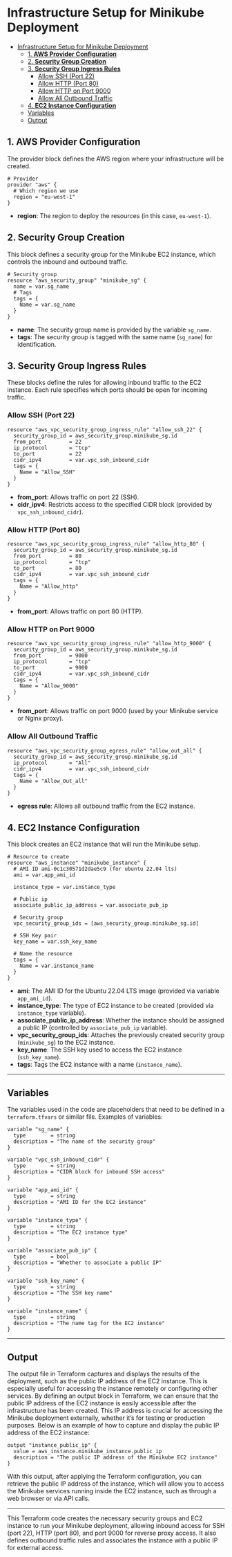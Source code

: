 # Infrastructure Setup for Minikube Deployment

- [Infrastructure Setup for Minikube Deployment](#infrastructure-setup-for-minikube-deployment)
  - [1. **AWS Provider Configuration**](#1-aws-provider-configuration)
  - [2. **Security Group Creation**](#2-security-group-creation)
  - [3. **Security Group Ingress Rules**](#3-security-group-ingress-rules)
    - [Allow SSH (Port 22)](#allow-ssh-port-22)
    - [Allow HTTP (Port 80)](#allow-http-port-80)
    - [Allow HTTP on Port 9000](#allow-http-on-port-9000)
    - [Allow All Outbound Traffic](#allow-all-outbound-traffic)
  - [4. **EC2 Instance Configuration**](#4-ec2-instance-configuration)
  - [Variables](#variables)
  - [Output](#output)

## 1. **AWS Provider Configuration**

The provider block defines the AWS region where your infrastructure will be created.

```hcl
# Provider
provider "aws" {
  # Which region we use
  region = "eu-west-1"
}
```

- **region**: The region to deploy the resources (in this case, `eu-west-1`).

## 2. **Security Group Creation**

This block defines a security group for the Minikube EC2 instance, which controls the inbound and outbound traffic.

```hcl
# Security group
resource "aws_security_group" "minikube_sg" {
  name = var.sg_name
  # Tags
  tags = {
    Name = var.sg_name
  }
}
```

- **name**: The security group name is provided by the variable `sg_name`.
- **tags**: The security group is tagged with the same name (`sg_name`) for identification.

## 3. **Security Group Ingress Rules**

These blocks define the rules for allowing inbound traffic to the EC2 instance. Each rule specifies which ports should be open for incoming traffic.

### Allow SSH (Port 22)

```hcl
resource "aws_vpc_security_group_ingress_rule" "allow_ssh_22" {
  security_group_id = aws_security_group.minikube_sg.id
  from_port         = 22
  ip_protocol       = "tcp"
  to_port           = 22
  cidr_ipv4         = var.vpc_ssh_inbound_cidr
  tags = {
    Name = "Allow_SSH"
  }
}
```

- **from_port**: Allows traffic on port 22 (SSH).
- **cidr_ipv4**: Restricts access to the specified CIDR block (provided by `vpc_ssh_inbound_cidr`).

### Allow HTTP (Port 80)

```hcl
resource "aws_vpc_security_group_ingress_rule" "allow_http_80" {
  security_group_id = aws_security_group.minikube_sg.id
  from_port         = 80
  ip_protocol       = "tcp"
  to_port           = 80
  cidr_ipv4         = var.vpc_ssh_inbound_cidr
  tags = {
    Name = "Allow_http"
  }
}
```

- **from_port**: Allows traffic on port 80 (HTTP).

### Allow HTTP on Port 9000

```hcl
resource "aws_vpc_security_group_ingress_rule" "allow_http_9000" {
  security_group_id = aws_security_group.minikube_sg.id
  from_port         = 9000
  ip_protocol       = "tcp"
  to_port           = 9000
  cidr_ipv4         = var.vpc_ssh_inbound_cidr
  tags = {
    Name = "Allow_9000"
  }
}
```

- **from_port**: Allows traffic on port 9000 (used by your Minikube service or Nginx proxy).

### Allow All Outbound Traffic

```hcl
resource "aws_vpc_security_group_egress_rule" "allow_out_all" {
  security_group_id = aws_security_group.minikube_sg.id
  ip_protocol       = "All"
  cidr_ipv4         = var.vpc_ssh_inbound_cidr
  tags = {
    Name = "Allow_Out_all"
  }
}
```

- **egress rule**: Allows all outbound traffic from the EC2 instance.

## 4. **EC2 Instance Configuration**

This block creates an EC2 instance that will run the Minikube setup.

```hcl
# Resource to create
resource "aws_instance" "minikube_instance" {
  # AMI ID ami-0c1c30571d2dae5c9 (for ubuntu 22.04 lts)
  ami = var.app_ami_id

  instance_type = var.instance_type

  # Public ip
  associate_public_ip_address = var.associate_pub_ip

  # Security group
  vpc_security_group_ids = [aws_security_group.minikube_sg.id]

  # SSH Key pair
  key_name = var.ssh_key_name

  # Name the resource
  tags = {
    Name = var.instance_name
  }
}
```

- **ami**: The AMI ID for the Ubuntu 22.04 LTS image (provided via variable `app_ami_id`).
- **instance_type**: The type of EC2 instance to be created (provided via `instance_type` variable).
- **associate_public_ip_address**: Whether the instance should be assigned a public IP (controlled by `associate_pub_ip` variable).
- **vpc_security_group_ids**: Attaches the previously created security group (`minikube_sg`) to the EC2 instance.
- **key_name**: The SSH key used to access the EC2 instance (`ssh_key_name`).
- **tags**: Tags the EC2 instance with a name (`instance_name`).

---

## Variables

The variables used in the code are placeholders that need to be defined in a `terraform.tfvars` or similar file. Examples of variables:

```hcl
variable "sg_name" {
  type        = string
  description = "The name of the security group"
}

variable "vpc_ssh_inbound_cidr" {
  type        = string
  description = "CIDR block for inbound SSH access"
}

variable "app_ami_id" {
  type        = string
  description = "AMI ID for the EC2 instance"
}

variable "instance_type" {
  type        = string
  description = "The EC2 instance type"
}

variable "associate_pub_ip" {
  type        = bool
  description = "Whether to associate a public IP"
}

variable "ssh_key_name" {
  type        = string
  description = "The SSH key name"
}

variable "instance_name" {
  type        = string
  description = "The name tag for the EC2 instance"
}
```

---

## Output

The output file in Terraform captures and displays the results of the deployment, such as the public IP address of the EC2 instance. This is especially useful for accessing the instance remotely or configuring other services. By defining an output block in Terraform, we can ensure that the public IP address of the EC2 instance is easily accessible after the infrastructure has been created. This IP address is crucial for accessing the Minikube deployment externally, whether it’s for testing or production purposes. Below is an example of how to capture and display the public IP address of the EC2 instance:

```hcl
output "instance_public_ip" {
  value = aws_instance.minikube_instance.public_ip
  description = "The public IP address of the Minikube EC2 instance"
}
```

With this output, after applying the Terraform configuration, you can retrieve the public IP address of the instance, which will allow you to access the Minikube services running inside the EC2 instance, such as through a web browser or via API calls.

---

This Terraform code creates the necessary security groups and EC2 instance to run your Minikube deployment, allowing inbound access for SSH (port 22), HTTP (port 80), and port 9000 for reverse proxy access. It also defines outbound traffic rules and associates the instance with a public IP for external access.
